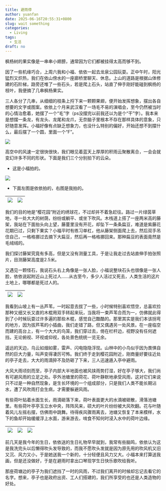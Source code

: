 ```yaml
---
title: 避雨停
author: yuanfan
date: 2025-06-16T20:55:31+0800
slug: wait something
categories:
  - Living
tags:
  - 生活
draft: no
---
```


<!--more-->

枫杨树的果实像是一串串小翅膀，通常因为它们都被挂得太高而够不到。

因了一些机缘巧合，上周六我和小福、依依一起去龙泉公园玩耍。正中午时，阳光猛烈又炽热，我们在依山傍水的一座廊桥里聊天、休息。上山的道路是根据山体修建的石阶梯，路旁还堆了一些石头，若是爬上石头，站直了伸手刚好能碰到枫杨的枝叶，我便摘了几串枫杨果实。

三人各分了几串，从细细的枝条上捋下来一颗颗果翅，便开始发挥想象，摆出各自想要的文字或图案。依依上个月来武汉看了一场毛不易的演唱会，至今仍然被当时的心情治愈着，她摆了一个“毛”字（ps没摆完以前我还以为是个“干”字）。我本来是想摆一条龙，有龙头、龙尾和龙爪，无奈脑子里根本不存在那样具体的意象，只好随意发挥。小福好像有点缺乏想象力，也没什么特别的偏好，开始还想不到摆什么，最后摆了一个圆，里面一个“F”。

![](https://yuanfan.rbind.io/images/2025/20250616-01.jpg)

高空中的风速一定很快很快，我们眼见着蓝天上厚厚的积雨云聚散离合，一会会就变幻许多不同的形状。下面是我们三个分别拍下的云朵。

+ 这是小福拍的。

![](https://yuanfan.rbind.io/images/2025/20250616-02.jpg)

+ 下面左图是依依拍的，右图是我拍的。

|![](https://yuanfan.rbind.io/images/2025/20250616-03.jpg)|![](https://yuanfan.rbind.io/images/2025/20250616-04.jpg)|
|:--:|:--:|

我们的目的地是“樱花园”附近的绣球花，不过却并不着急赶往。路过一片绿茵草地，寻一处大大的树荫，纷纷或躺平、或坐下吹风。木栈道上搭了一座两米高的藤架，我站在下面抬头向上望，藤蔓里没有开花，却坠下一条条扁豆，难道是紫藤花花期已过，只剩下果实？小福平时有练习单杠，他从藤架侧面爬上去，然后双手吊住自己，一格格挪过去摘下大扁豆，然后再一格格挪回来。那种扁豆的表面竟然是毛绒绒的。

我们探讨藤架究竟有多高，但是又没有测量工具，于是让我走过去站直伸手拍张照片，目测藤架高度是2.5米。

又遇见一颗怪石，我说石头右上角像是一张人脸，小福说整块石头也很像是一张人脸，依依说起附近山上死过人……从古至今，多少人活过又死去，人类生活的这片土地上，哪哪都是死过人的。

|![](https://yuanfan.rbind.io/images/2025/20250616-05.jpg)|![](https://yuanfan.rbind.io/images/2025/20250616-06.jpg)|
|:--:|:--:|

我看到山坡上有一丛芦苇，一时起意去拔了一些，小时候特别喜欢悟空，总喜欢捡那种又细又长又直的木棍用双手转起来玩，当我将一束芦苇合而为一，仿佛就此得到了小时候玩耍过许多遍的那些木棍，感觉自己酷酷的。那里其实是我们本该拐弯的地方，因为拔芦苇的小插曲，我们走错了路，但又偶遇另一处风景。在一座临空而建的高台上，有一个大大的鸟笼，我们穿过去，倚在栏杆边，视野没有任何遮挡，无论俯视、环视或仰视，各处景色统统一览无余。

遥远的天边，乌云如烟如雾，雷声、闪电隐隐浮现。山林中的小鸟似乎因为畏惧自然的巨大力量，叫声变得凄厉可怖。我们终于走到樱花园附近，刚商量好要往近处的亭子走去，大大的雨滴猝不及防砸了下来，三人迅速遁入亭中避雨。

大风大雨顷刻而至，亭子内部大半地面也被风挟雨势打湿，好在亭子够大，我们尚有可避风雨的立足之处。亭外池塘里的荷花、荷叶静默地承受风雨，这对它们来说只不过是一种自然现象，是生长环境的一个组成部分，只是我们人类不能长期沾水，遭了风吹雨打会生病，才需要躲避风雨。

有些荷叶贴着水面生长，雨滴砸落下来，荷叶表面更大的水滴被砸散，滑落池塘里。有些荷叶亭亭玉立水中央，阵阵风来，硕大的叶片纷纷被大风吹翻。花与叶随着风儿左摇右摆，仿佛雨中跳舞。待得疾风骤雨离去，池塘又恢复了本来模样，水下的鱼却开始缓缓浮上水面，游来游去，啃食不知何时浸入水中的荷叶边缘。

|![](https://yuanfan.rbind.io/images/2025/20250616-07.jpg)|![](https://yuanfan.rbind.io/images/2025/20250616-08.jpg)|![](https://yuanfan.rbind.io/images/2025/20250616-09.jpg)|
|:--:|:--:|:--:|

前几天是我今年的生日，依依送的生日礼物早早就到，我常有些脑鸣，依依认为这是我洗完头以后懒得吹头发导致的，而我不愿吹头发就是因为原先用的吹风机又旧又沉、风力又小，于是她送我一个新的，十分轻便且风力又大。小福本来打算送我画，但是还没做好，于是在避雨时拿出口琴现学生日快乐歌吹给我听。

那座荷塘边的亭子为我们遮挡了一时的风雨，不过我们离开的时候却忘记去看它的名字。想来，亭子也是政府出资、工人们搭建的，我们所享受的也还是人类造物的好处。
